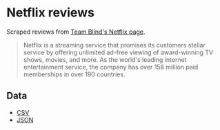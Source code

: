 # Netflix reviews

Scraped reviews from [Team Blind's Netflix page](https://www.teamblind.com/company/netflix/).

> Netflix is a streaming service that promises its customers stellar service by offering unlimited ad-free viewing of award-winning TV shows, movies, and more. As the world's leading internet entertainment service, the company has over 158 million paid memberships in over 190 countries.

## Data

- [CSV](netflix-data.csv)
- [JSON](netflix-data.json)
